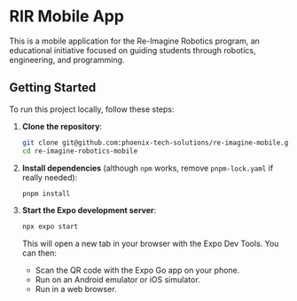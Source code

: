 # RIR Mobile App

This is a mobile application for the Re-Imagine Robotics program, an educational initiative focused on guiding students through robotics, engineering, and programming.

## Getting Started

To run this project locally, follow these steps:

1.  **Clone the repository**:
    ```bash
    git clone git@github.com:phoenix-tech-solutions/re-imagine-mobile.git
    cd re-imagine-robotics-mobile
    ```

2.  **Install dependencies** (although `npm` works, remove `pnpm-lock.yaml` if really needed):
    ```bash
    pnpm install
    ```

3.  **Start the Expo development server**:
    ```bash
    npx expo start
    ```

    This will open a new tab in your browser with the Expo Dev Tools. You can then:
    -   Scan the QR code with the Expo Go app on your phone.
    -   Run on an Android emulator or iOS simulator.
    -   Run in a web browser.
